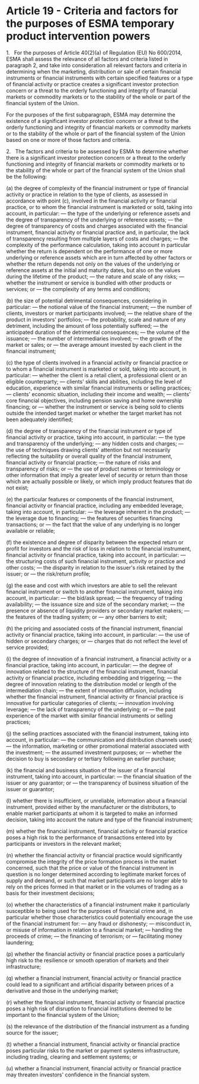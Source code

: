 # Article 19 - Criteria and factors for the purposes of ESMA temporary product intervention powers


1.   For the purposes of Article 40(2)(a) of Regulation (EU) No 600/2014, ESMA shall assess the relevance of all factors and criteria listed in paragraph 2, and take into consideration all relevant factors and criteria in determining when the marketing, distribution or sale of certain financial instruments or financial instruments with certain specified features or a type of financial activity or practice creates a significant investor protection concern or a threat to the orderly functioning and integrity of financial markets or commodity markets or to the stability of the whole or part of the financial system of the Union.

For the purposes of the first subparagraph, ESMA may determine the existence of a significant investor protection concern or a threat to the orderly functioning and integrity of financial markets or commodity markets or to the stability of the whole or part of the financial system of the Union based on one or more of those factors and criteria.

2.   The factors and criteria to be assessed by ESMA to determine whether there is a significant investor protection concern or a threat to the orderly functioning and integrity of financial markets or commodity markets or to the stability of the whole or part of the financial system of the Union shall be the following:

(a) the degree of complexity of the financial instrument or type of financial activity or practice in relation to the type of clients, as assessed in accordance with point (c), involved in the financial activity or financial practice, or to whom the financial instrument is marketed or sold, taking into account, in particular: — the type of the underlying or reference assets and the degree of transparency of the underlying or reference assets; — the degree of transparency of costs and charges associated with the financial instrument, financial activity or financial practice and, in particular, the lack of transparency resulting from multiple layers of costs and charges; — the complexity of the performance calculation, taking into account in particular whether the return is dependent on the performance of one or more underlying or reference assets which are in turn affected by other factors or whether the return depends not only on the values of the underlying or reference assets at the initial and maturity dates, but also on the values during the lifetime of the product; — the nature and scale of any risks; — whether the instrument or service is bundled with other products or services; or — the complexity of any terms and conditions;

(b) the size of potential detrimental consequences, considering in particular: — the notional value of the financial instrument; — the number of clients, investors or market participants involved; — the relative share of the product in investors' portfolios; — the probability, scale and nature of any detriment, including the amount of loss potentially suffered; — the anticipated duration of the detrimental consequences; — the volume of the issuance; — the number of intermediaries involved; — the growth of the market or sales; or — the average amount invested by each client in the financial instrument;

(c) the type of clients involved in a financial activity or financial practice or to whom a financial instrument is marketed or sold, taking into account, in particular: — whether the client is a retail client, a professional client or an eligible counterparty; — clients' skills and abilities, including the level of education, experience with similar financial instruments or selling practices; — clients' economic situation, including their income and wealth; — clients' core financial objectives, including pension saving and home ownership financing; or — whether the instrument or service is being sold to clients outside the intended target market or whether the target market has not been adequately identified;

(d) the degree of transparency of the financial instrument or type of financial activity or practice, taking into account, in particular: — the type and transparency of the underlying; — any hidden costs and charges; — the use of techniques drawing clients' attention but not necessarily reflecting the suitability or overall quality of the financial instrument, financial activity or financial practice; — the nature of risks and transparency of risks; or — the use of product names or terminology or other information that imply a greater level of security or return than those which are actually possible or likely, or which imply product features that do not exist;

(e) the particular features or components of the financial instrument, financial activity or financial practice, including any embedded leverage, taking into account, in particular: — the leverage inherent in the product; — the leverage due to financing; — the features of securities financing transactions; or — the fact that the value of any underlying is no longer available or reliable;

(f) the existence and degree of disparity between the expected return or profit for investors and the risk of loss in relation to the financial instrument, financial activity or financial practice, taking into account, in particular: — the structuring costs of such financial instrument, activity or practice and other costs; — the disparity in relation to the issuer's risk retained by the issuer; or — the risk/return profile;

(g) the ease and cost with which investors are able to sell the relevant financial instrument or switch to another financial instrument, taking into account, in particular: — the bid/ask spread; — the frequency of trading availability; — the issuance size and size of the secondary market; — the presence or absence of liquidity providers or secondary market makers; — the features of the trading system; or — any other barriers to exit;

(h) the pricing and associated costs of the financial instrument, financial activity or financial practice, taking into account, in particular: — the use of hidden or secondary charges; or — charges that do not reflect the level of service provided;

(i) the degree of innovation of a financial instrument, a financial activity or a financial practice, taking into account, in particular: — the degree of innovation related to the structure of the financial instrument, financial activity or financial practice, including embedding and triggering; — the degree of innovation relating to the distribution model or length of the intermediation chain; — the extent of innovation diffusion, including whether the financial instrument, financial activity or financial practice is innovative for particular categories of clients; — innovation involving leverage; — the lack of transparency of the underlying; or — the past experience of the market with similar financial instruments or selling practices;

(j) the selling practices associated with the financial instrument, taking into account, in particular: — the communication and distribution channels used; — the information, marketing or other promotional material associated with the investment; — the assumed investment purposes; or — whether the decision to buy is secondary or tertiary following an earlier purchase;

(k) the financial and business situation of the issuer of a financial instrument, taking into account, in particular: — the financial situation of the issuer or any guarantor; or — the transparency of business situation of the issuer or guarantor;

(l) whether there is insufficient, or unreliable, information about a financial instrument, provided either by the manufacturer or the distributors, to enable market participants at whom it is targeted to make an informed decision, taking into account the nature and type of the financial instrument;

(m) whether the financial instrument, financial activity or financial practice poses a high risk to the performance of transactions entered into by participants or investors in the relevant market;

(n) whether the financial activity or financial practice would significantly compromise the integrity of the price formation process in the market concerned, such that the price or value of the financial instrument in question is no longer determined according to legitimate market forces of supply and demand, or such that market participants are no longer able to rely on the prices formed in that market or in the volumes of trading as a basis for their investment decisions;

(o) whether the characteristics of a financial instrument make it particularly susceptible to being used for the purposes of financial crime and, in particular whether those characteristics could potentially encourage the use of the financial instrument for: — any fraud or dishonesty; — misconduct in, or misuse of information in relation to a financial market; — handling the proceeds of crime; — the financing of terrorism; or — facilitating money laundering;

(p) whether the financial activity or financial practice poses a particularly high risk to the resilience or smooth operation of markets and their infrastructure;

(q) whether a financial instrument, financial activity or financial practice could lead to a significant and artificial disparity between prices of a derivative and those in the underlying market;

(r) whether the financial instrument, financial activity or financial practice poses a high risk of disruption to financial institutions deemed to be important to the financial system of the Union;

(s) the relevance of the distribution of the financial instrument as a funding source for the issuer;

(t) whether a financial instrument, financial activity or financial practice poses particular risks to the market or payment systems infrastructure, including trading, clearing and settlement systems; or

(u) whether a financial instrument, financial activity or financial practice may threaten investors' confidence in the financial system.
